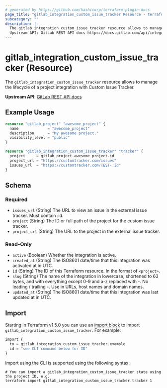```yaml
---
# generated by https://github.com/hashicorp/terraform-plugin-docs
page_title: "gitlab_integration_custom_issue_tracker Resource - terraform-provider-gitlab"
subcategory: ""
description: |-
  The gitlab_integration_custom_issue_tracker resource allows to manage the lifecycle of a project integration with Custom Issue Tracker.
  Upstream API: GitLab REST API docs https://docs.gitlab.com/api/integrations/#custom-issue-tracker
---
```


# gitlab_integration_custom_issue_tracker (Resource)

The `gitlab_integration_custom_issue_tracker` resource allows to manage the lifecycle of a project integration with Custom Issue Tracker.

**Upstream API**: [GitLab REST API docs](https://docs.gitlab.com/api/integrations/#custom-issue-tracker)

## Example Usage

```terraform
resource "gitlab_project" "awesome_project" {
  name             = "awesome_project"
  description      = "My awesome project."
  visibility_level = "public"
}

resource "gitlab_integration_custom_issue_tracker" "tracker" {
  project     = gitlab_project.awesome_project.id
  project_url = "https://customtracker.com/issues"
  issues_url  = "https://customtracker.com/TEST-:id"
}
```

<!-- schema generated by tfplugindocs -->
## Schema

### Required

- `issues_url` (String) The URL to view an issue in the external issue tracker. Must contain :id.
- `project` (String) The ID or full path of the project for the custom issue tracker.
- `project_url` (String) The URL to the project in the external issue tracker.

### Read-Only

- `active` (Boolean) Whether the integration is active.
- `created_at` (String) The ISO8601 date/time that this integration was activated at in UTC.
- `id` (String) The ID of this Terraform resource. In the format of `<project>`.
- `slug` (String) The name of the integration in lowercase, shortened to 63 bytes, and with everything except 0-9 and a-z replaced with -. No leading / trailing -. Use in URLs, host names and domain names.
- `updated_at` (String) The ISO8601 date/time that this integration was last updated at in UTC.

## Import

Starting in Terraform v1.5.0 you can use an [import block](https://developer.hashicorp.com/terraform/language/import) to import `gitlab_integration_custom_issue_tracker`. For example:
```terraform
import {
  to = gitlab_integration_custom_issue_tracker.example
  id = "see CLI command below for ID"
}
```

Import using the CLI is supported using the following syntax:

```shell
# You can import a gitlab_integration_custom_issue_tracker state using the project ID, e.g.
terraform import gitlab_integration_custom_issue_tracker.tracker 1
```
